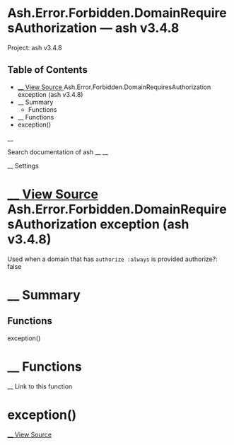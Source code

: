 # Ash.Error.Forbidden.DomainRequiresAuthorization — ash v3.4.8

Project: ash v3.4.8

## Table of Contents

- [ __ View Source ](external_link) Ash.Error.Forbidden.DomainRequiresAuthorization exception (ash v3.4.8)
- __ Summary
  - Functions
- __ Functions
- exception()

__

Search documentation of ash __ __

__ Settings

#  [ __ View Source ](external_link) Ash.Error.Forbidden.DomainRequiresAuthorization exception (ash v3.4.8)

Used when a domain that has `authorize :always` is provided authorize?: false

#  __ Summary

##  Functions

exception()

#  __ Functions

__ Link to this function

# exception()

[ __ View Source ](external_link)
